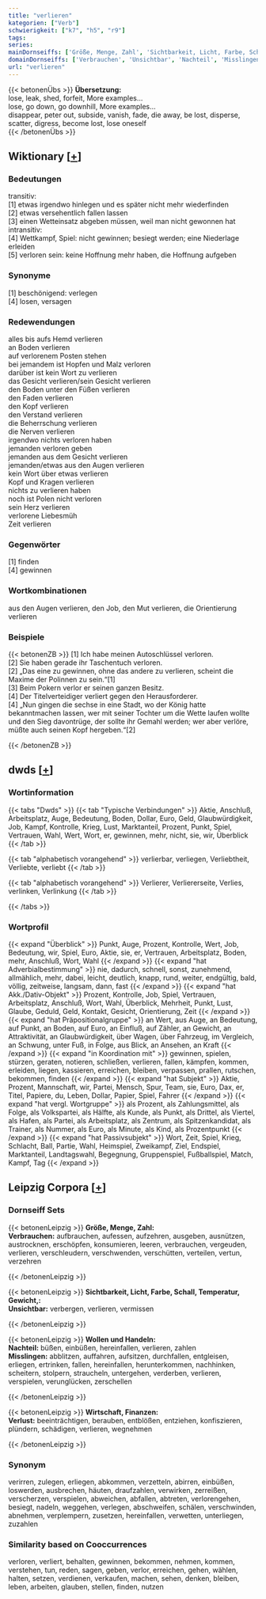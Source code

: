 ```yaml
---
title: "verlieren"
kategorien: ["Verb"]
schwierigkeit: ["k7", "h5", "r9"]
tags:
series:
mainDornseiffs: ['Größe, Menge, Zahl', 'Sichtbarkeit, Licht, Farbe, Schall, Temperatur, Gewicht,', 'Wollen und Handeln', 'Wirtschaft, Finanzen']
domainDornseiffs: ['Verbrauchen', 'Unsichtbar', 'Nachteil', 'Misslingen', 'Verlust']
url: "verlieren"
---
```


{{< betonenÜbs >}}
**Übersetzung:**  
lose, leak, shed, forfeit, More examples...  
lose, go down, go downhill, More examples...  
disappear, peter out, subside, vanish, fade, die away, be lost, disperse, scatter, digress, become lost, lose oneself  
{{< /betonenÜbs >}}

## Wiktionary [[+](https://de.wiktionary.org/wiki/verlieren)]

### Bedeutungen
transitiv:  
[1] etwas irgendwo hinlegen und es später nicht mehr wiederfinden  
[2] etwas versehentlich fallen lassen  
[3] einen Wetteinsatz abgeben müssen, weil man nicht gewonnen hat  
intransitiv:  
[4] Wettkampf, Spiel: nicht gewinnen; besiegt werden; eine Niederlage erleiden  
[5] verloren sein: keine Hoffnung mehr haben, die Hoffnung aufgeben  

### Synonyme
[1] beschönigend: verlegen  
[4] losen, versagen  

### Redewendungen
alles bis aufs Hemd verlieren  
an Boden verlieren  
auf verlorenem Posten stehen  
bei jemandem ist Hopfen und Malz verloren  
darüber ist kein Wort zu verlieren  
das Gesicht verlieren/sein Gesicht verlieren  
den Boden unter den Füßen verlieren  
den Faden verlieren  
den Kopf verlieren  
den Verstand verlieren  
die Beherrschung verlieren  
die Nerven verlieren  
irgendwo nichts verloren haben  
jemanden verloren geben  
jemanden aus dem Gesicht verlieren  
jemanden/etwas aus den Augen verlieren  
kein Wort über etwas verlieren  
Kopf und Kragen verlieren  
nichts zu verlieren haben  
noch ist Polen nicht verloren  
sein Herz verlieren  
verlorene Liebesmüh  
Zeit verlieren  

### Gegenwörter
[1] finden  
[4] gewinnen  

### Wortkombinationen
aus den Augen verlieren, den Job, den Mut verlieren, die Orientierung verlieren  

### Beispiele
{{< betonenZB >}}
[1] Ich habe meinen Autoschlüssel verloren.  
[2] Sie haben gerade ihr Taschentuch verloren.  
[2] „Das eine zu gewinnen, ohne das andere zu verlieren, scheint die Maxime der Polinnen zu sein.“[1]  
[3] Beim Pokern verlor er seinen ganzen Besitz.  
[4] Der Titelverteidiger verliert gegen den Herausforderer.  
[4] „Nun gingen die sechse in eine Stadt, wo der König hatte bekanntmachen lassen, wer mit seiner Tochter um die Wette laufen wollte und den Sieg davontrüge, der sollte ihr Gemahl werden; wer aber verlöre, müßte auch seinen Kopf hergeben.“[2]  

{{< /betonenZB >}}


## dwds [[+](https://www.dwds.de/wb/verlieren)]

### Wortinformation
{{< tabs "Dwds" >}}
{{< tab "Typische Verbindungen" >}}
Aktie, Anschluß, Arbeitsplatz, Auge, Bedeutung, Boden, Dollar, Euro, Geld, Glaubwürdigkeit, Job, Kampf, Kontrolle, Krieg, Lust, Marktanteil, Prozent, Punkt, Spiel, Vertrauen, Wahl, Wert, Wort, er, gewinnen, mehr, nicht, sie, wir, Überblick
{{< /tab >}}

{{< tab "alphabetisch vorangehend" >}}
verlierbar, verliegen, Verliebtheit, Verliebte, verliebt
{{< /tab >}}

{{< tab "alphabetisch vorangehend" >}}
Verlierer, Verliererseite, Verlies, verlinken, Verlinkung
{{< /tab >}}

{{< /tabs >}}

### Wortprofil
{{< expand "Überblick" >}} Punkt, Auge, Prozent, Kontrolle, Wert, Job, Bedeutung, wir, Spiel, Euro, Aktie, sie, er, Vertrauen, Arbeitsplatz, Boden, mehr, Anschluß, Wort, Wahl {{< /expand >}}
{{< expand "hat Adverbialbestimmung" >}} nie, dadurch, schnell, sonst, zunehmend, allmählich, mehr, dabei, leicht, deutlich, knapp, rund, weiter, endgültig, bald, völlig, zeitweise, langsam, dann, fast {{< /expand >}}
{{< expand "hat Akk./Dativ-Objekt" >}} Prozent, Kontrolle, Job, Spiel, Vertrauen, Arbeitsplatz, Anschluß, Wort, Wahl, Überblick, Mehrheit, Punkt, Lust, Glaube, Geduld, Geld, Kontakt, Gesicht, Orientierung, Zeit {{< /expand >}}
{{< expand "hat Präpositionalgruppe" >}} an Wert, aus Auge, an Bedeutung, auf Punkt, an Boden, auf Euro, an Einfluß, auf Zähler, an Gewicht, an Attraktivität, an Glaubwürdigkeit, über Wagen, über Fahrzeug, im Vergleich, an Schwung, unter Fuß, in Folge, aus Blick, an Ansehen, an Kraft {{< /expand >}}
{{< expand "in Koordination mit" >}} gewinnen, spielen, stürzen, geraten, notieren, schließen, verlieren, fallen, kämpfen, kommen, erleiden, liegen, kassieren, erreichen, bleiben, verpassen, prallen, rutschen, bekommen, finden {{< /expand >}}
{{< expand "hat Subjekt" >}} Aktie, Prozent, Mannschaft, wir, Partei, Mensch, Spur, Team, sie, Euro, Dax, er, Titel, Papiere, du, Leben, Dollar, Papier, Spiel, Fahrer {{< /expand >}}
{{< expand "hat vergl. Wortgruppe" >}} als Prozent, als Zahlungsmittel, als Folge, als Volkspartei, als Hälfte, als Kunde, als Punkt, als Drittel, als Viertel, als Hafen, als Partei, als Arbeitsplatz, als Zentrum, als Spitzenkandidat, als Trainer, als Nummer, als Euro, als Minute, als Kind, als Prozentpunkt {{< /expand >}}
{{< expand "hat Passivsubjekt" >}} Wort, Zeit, Spiel, Krieg, Schlacht, Ball, Partie, Wahl, Heimspiel, Zweikampf, Ziel, Endspiel, Marktanteil, Landtagswahl, Begegnung, Gruppenspiel, Fußballspiel, Match, Kampf, Tag {{< /expand >}}

## Leipzig Corpora [[+](https://corpora.uni-leipzig.de/en/res?word=verlieren&corpusId=deu_newscrawl-public_2018)]

### Dornseiff Sets
{{< betonenLeipzig >}}
**Größe, Menge, Zahl:**  
**Verbrauchen:** aufbrauchen, aufessen, aufzehren, ausgeben, ausnützen, austrocknen, erschöpfen, konsumieren, leeren, verbrauchen, vergeuden, verlieren, verschleudern, verschwenden, verschütten, verteilen, vertun, verzehren  

{{< /betonenLeipzig >}}


{{< betonenLeipzig >}}
**Sichtbarkeit, Licht, Farbe, Schall, Temperatur, Gewicht,:**  
**Unsichtbar:** verbergen, verlieren, vermissen  

{{< /betonenLeipzig >}}


{{< betonenLeipzig >}}
**Wollen und Handeln:**  
**Nachteil:** büßen, einbüßen, hereinfallen, verlieren, zahlen  
**Misslingen:** abblitzen, auffahren, aufsitzen, durchfallen, entgleisen, erliegen, ertrinken, fallen, hereinfallen, herunterkommen, nachhinken, scheitern, stolpern, straucheln, untergehen, verderben, verlieren, verspielen, verunglücken, zerschellen  

{{< /betonenLeipzig >}}


{{< betonenLeipzig >}}
**Wirtschaft, Finanzen:**  
**Verlust:** beeinträchtigen, berauben, entblößen, entziehen, konfiszieren, plündern, schädigen, verlieren, wegnehmen  

{{< /betonenLeipzig >}}

### Synonym
verirren, zulegen, erliegen, abkommen, verzetteln, abirren, einbüßen, loswerden, ausbrechen, häuten, draufzahlen, verwirken, zerreißen, verscherzen, verspielen, abweichen, abfallen, abtreten, verlorengehen, besiegt, nadeln, weggehen, verlegen, abschweifen, schälen, verschwinden, abnehmen, verplempern, zusetzen, hereinfallen, verwetten, unterliegen, zuzahlen


### Similarity based on Cooccurrences
verloren, verliert, behalten, gewinnen, bekommen, nehmen, kommen, verstehen, tun, reden, sagen, geben, verlor, erreichen, gehen, wählen, halten, setzen, verdienen, verkaufen, machen, sehen, denken, bleiben, leben, arbeiten, glauben, stellen, finden, nutzen

